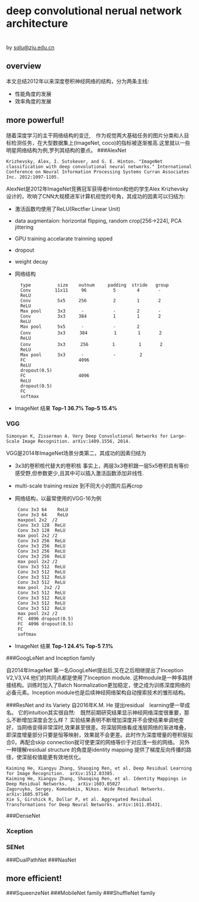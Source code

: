 # deep convolutional nerual network architecture
 &nbsp;　　　　　　　　　　　　　　　　　　　　　　　　　　　　　　　　　　　　　　　　　　　　　　　　　　　　　　　　　　　　　　　       by sqlu@zju.edu.cn
## overview
 本文总结2012年以来深度卷积神经网络的结构，分为两条主线:
 
- 性能角度的发展 
- 效率角度的发展

## more powerful!
随着深度学习的主干网络结构的变迁,　作为视觉两大基础任务的图片分类和人目标检测任务，在大型数据集上(ImageNet, coco)的指标被逐渐推高.这里就以一些明星网络结构为例,罗列其结构的要点。
###AlexNet

    Krizhevsky, Alex, I. Sutskever, and G. E. Hinton. "ImageNet classification with deep convolutional neural networks." International Conference on Neural Information Processing Systems Curran Associates Inc. 2012:1097-1105.

AlexNet是2012年ImageNet竞赛冠军获得者Hinton和他的学生Alex Krizhevsky设计的，吹响了CNN大规模进军计算机视觉的号角，其成功的因素可以归结为:

- 激活函数均使用了ReLU(Rectfier Linear Unit)
- data augmentaion: 
horizontal flipping, random crop[256->224], PCA jittering
- GPU training
accelarate trainning spped
- dropout
- weight decay
- 网络结构

        type          size    outnum     padding  stride   group
        Conv         11x11     96          5        4       -
        ReLU
        Conv          5x5     256          2        1       2  
        ReLU
        Max pool      3x3      -           -        2       -
        Conv          3x3     384          1        1       2
        ReLU
        Max pool      5x5      -           -        2      
        Conv          3x3 　　 384          1        1       2
        ReLU
        Conv          3x3   　 256         1         1       2
        ReLU
        Max pool      3x3      -           -         2       
        FC                    4096                     
        ReLU
        dropout(0.5)
        FC                    4096
        ReLU
        dropout(0.5)  
        FC 
        softmax

- ImageNet 结果
**Top-1 36.7% Top-5 15.4%**

### VGG
    Simonyan K, Zisserman A. Very Deep Convolutional Networks for Large-Scale Image Recognition. arXiv:1409.1556, 2014.
    
 VGG是2014年ImageNet场景分类第二，其成功的因素归结为
 
 - 3x3的卷积核代替大的卷积核
 事实上，两层3x3卷积跟一层5x5卷积具有等价感受野,但参数更少,且其中可以插入激活函数添加非线性.
 - multi-scale training  resize 到不同大小的图片后再crop
 - 网络结构，以最常使用的VGG-16为例
        
        Conv 3x3 64    ReLU
        Conv 3x3 64    ReLU
        maxpool 2x2  /2
        Conv 3x3 128  ReLU
        Conv 3x3 128  ReLU
        max pool 2x2 /2
        Conv 3x3 256  ReLU
        Conv 3x3 256  ReLU
        Conv 3x3 256  ReLU
        Conv 3x3 256  ReLU
        max pool 2x2 /2
        Conv 3x3 512  ReLU
        Conv 3x3 512  ReLU
        Conv 3x3 512  ReLU 
        Conv 3x3 512  ReLU
        max pool  2x2 /2
        Conv 3x3 512  ReLU    
        Conv 3x3 512  ReLU      
        Conv 3x3 512  ReLU
        Conv 3x3 512  ReLU
        max pool 2x2 /2
        FC  4096 dropout(0.5)
        FC  4096 dropout(0.5)
        FC  
        softmax
        
- ImageNet 结果
**Top-1 24.4% Top-5 7.1%**
  
###GoogLeNet and Inception family


自2014年ImageNet 第一名GoogLeNet提出后,又在之后相继提出了Inception V2,V3,V4.他们的共同点都是使用了Inception module. 这种module是一种多路拼接结构。训练时加入了Batch Normalization更加稳定，使之成为训练深度网络的必备元素。Inception module也是后续神经网络架构自动搜索技术的雏形结构。





###ResNet and its Variety
自2016年K.M. He 提出residual　learning便一举成名。
它的intuition其实很自然:　既然前期研究结果显示神经网络深度很重要，那么不断增加深度会怎么样？
实验结果表明不断增加深度并不会使结果单调地变好，当网络变得非常深时,效果甚至很差。将深层网络看成浅层网络的渐进堆叠，即深度增量部分只要是恒等映射，效果就不会更差。此时作为深度增量的卷积层拟合0，再配合skip connection就可使更深的网络等价于对应浅一些的网络。
另外一种理解residual structure 的角度是identity mapping 提供了梯度反向传播的路径，使深层权值能更有效地优化。 

    Kaiming He, Xiangyu Zhang, Shaoqing Ren, et al. Deep Residual Learning for Image Recognition.  arXiv:1512.03385.
    Kaiming He, Xiangyu Zhang, Shaoqing Ren, et al. Identity Mappings in Deep Residual Networks.	arXiv:1603.05027
    Zagoruyko, Sergey, Komodakis, Nikos. Wide Residual Networks.  	arXiv:1605.07146
    Xie S, Girshick R, Dollar P, et al. Aggregated Residual Transformations for Deep Neural Networks. arXiv:1611.05431.
    


###DenseNet
### Xception
### SENet
###DualPathNet
###NasNet
## more efficient!

###SqueenzeNet
###MobileNet family
###ShuffleNet family
